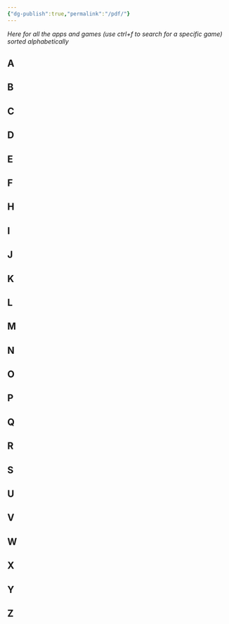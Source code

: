 ```yaml
---
{"dg-publish":true,"permalink":"/pdf/"}
---
```


*Here for all the apps and games (use ctrl+f to search for a specific game) sorted alphabetically*

## A

## B

## C

## D

## E

## F

## H

## I

## J

## K

## L

## M

## N

## O

## P

## Q

## R

## S

## U

## V

## W

## X

## Y

## Z
